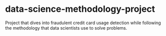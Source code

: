 # data-science-methodology-project
Project that dives into fraudulent credit card usage detection while following the methodology that data scientists use to solve problems.
